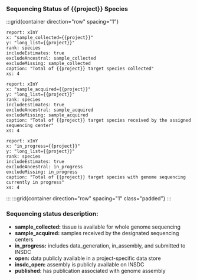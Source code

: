 ### Sequencing Status of {{project}} Species

:::grid{container direction="row" spacing="1"}

```report
report: xInY
x: "sample_collected={{project}}"
y: "long_list={{project}}"
rank: species
includeEstimates: true
excludeAncestral: sample_collected
excludeMissing: sample_collected
caption: "Total of {{project}} target species collected"
xs: 4
```

```report
report: xInY
x: "sample_acquired={{project}}"
y: "long_list={{project}}"
rank: species
includeEstimates: true
excludeAncestral: sample_acquired
excludeMissing: sample_acquired
caption: "Total of {{project}} target species received by the assigned sequencing center"
xs: 4
```

```report
report: xInY
x: "in_progress={{project}}"
y: "long_list={{project}}"
rank: species
includeEstimates: true
excludeAncestral: in_progress
excludeMissing: in_progress
caption: "Total of {{project}} target species with genome sequencing currently in progress"
xs: 4
```

:::
:::grid{container direction="row" spacing="1" class="padded"}
:::

### Sequencing status description:

- **sample_collected:** tissue is available for whole genome sequencing
- **sample_acquired:** samples received by the designated sequencing centers
- **in_progress:** includes data_generation, in_assembly, and submitted to INSDC
- **open:** data publicly available in a project-specific data store
- **insdc_open:** assembly is publicly available on INSDC
- **published:** has publication associated with genome assembly
